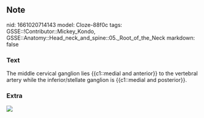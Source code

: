 ## Note
nid: 1661020714143
model: Cloze-88f0c
tags: GSSE::!Contributor::Mickey_Kondo, GSSE::Anatomy::Head_neck_and_spine::05._Root_of_the_Neck
markdown: false

### Text
The middle cervical ganglion lies {{c1::medial and anterior}} to the vertebral artery while the inferior/stellate ganglion is {{c1::medial and posterior}}.

### Extra
<img src="b9780702029134000100_gr1.jpg">
